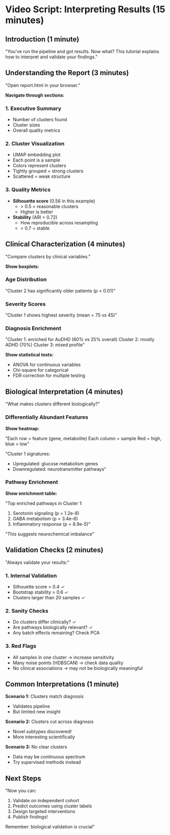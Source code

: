 # Video Script: Interpreting Results (15 minutes)

## Introduction (1 minute)

"You've run the pipeline and got results. Now what? This tutorial explains how to interpret and validate your findings."

## Understanding the Report (3 minutes)

"Open report.html in your browser."

**Navigate through sections:**

### 1. Executive Summary
- Number of clusters found
- Cluster sizes
- Overall quality metrics

### 2. Cluster Visualization
- UMAP embedding plot
- Each point is a sample
- Colors represent clusters
- Tightly grouped = strong clusters
- Scattered = weak structure

### 3. Quality Metrics
- **Silhouette score** (0.56 in this example)
  - \> 0.5 = reasonable clusters
  - Higher is better
- **Stability** (ARI = 0.72)
  - How reproducible across resampling
  - \> 0.7 = stable

## Clinical Characterization (4 minutes)

"Compare clusters by clinical variables."

**Show boxplots:**

### Age Distribution
"Cluster 2 has significantly older patients (p < 0.01)"

### Severity Scores
"Cluster 1 shows highest severity (mean = 75 vs 45)"

### Diagnosis Enrichment
"Cluster 1: enriched for AuDHD (60% vs 25% overall)
Cluster 2: mostly ADHD (70%)
Cluster 3: mixed profile"

**Show statistical tests:**
- ANOVA for continuous variables
- Chi-square for categorical
- FDR correction for multiple testing

## Biological Interpretation (4 minutes)

"What makes clusters different biologically?"

### Differentially Abundant Features

**Show heatmap:**

"Each row = feature (gene, metabolite)
Each column = sample
Red = high, blue = low"

"Cluster 1 signatures:
- Upregulated: glucose metabolism genes
- Downregulated: neurotransmitter pathways"

### Pathway Enrichment

**Show enrichment table:**

"Top enriched pathways in Cluster 1:
1. Serotonin signaling (p = 1.2e-8)
2. GABA metabolism (p = 3.4e-6)
3. Inflammatory response (p = 8.9e-5)"

"This suggests neurochemical imbalance"

## Validation Checks (2 minutes)

"Always validate your results:"

### 1. Internal Validation
- Silhouette score > 0.4 ✓
- Bootstrap stability > 0.6 ✓
- Clusters larger than 20 samples ✓

### 2. Sanity Checks
- Do clusters differ clinically? ✓
- Are pathways biologically relevant? ✓
- Any batch effects remaining? Check PCA

### 3. Red Flags
- All samples in one cluster → increase sensitivity
- Many noise points (HDBSCAN) → check data quality
- No clinical associations → may not be biologically meaningful

## Common Interpretations (1 minute)

**Scenario 1:** Clusters match diagnosis
- Validates pipeline
- But limited new insight

**Scenario 2:** Clusters cut across diagnosis
- Novel subtypes discovered!
- More interesting scientifically

**Scenario 3:** No clear clusters
- Data may be continuous spectrum
- Try supervised methods instead

## Next Steps

"Now you can:
1. Validate on independent cohort
2. Predict outcomes using cluster labels
3. Design targeted interventions
4. Publish findings!

Remember: biological validation is crucial"